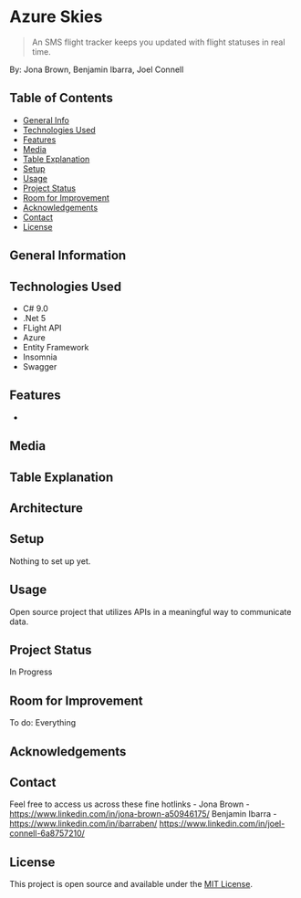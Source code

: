 # Azure Skies

> An SMS flight tracker keeps you updated with flight statuses in real time.

By: Jona Brown, Benjamin Ibarra, Joel Connell

## Table of Contents

* [General Info](#general-information)
* [Technologies Used](#technologies-used)
* [Features](#features)
* [Media](#media)
* [Table Explanation](#table-explanation)
* [Setup](#setup)
* [Usage](#usage)
* [Project Status](#project-status)
* [Room for Improvement](#room-for-improvement)
* [Acknowledgements](#acknowledgements)
* [Contact](#contact)
* [License](#license)

## General Information


## Technologies Used

* C# 9.0
* .Net 5
* FLight API
* Azure
* Entity Framework
* Insomnia
* Swagger

## Features

* 

## Media


## Table Explanation


## Architecture

## Setup

Nothing to set up yet.

## Usage
Open source project that utilizes APIs in a meaningful way to communicate data.

## Project Status

In Progress

## Room for Improvement

To do: Everything

## Acknowledgements

## Contact
Feel free to access us across these fine hotlinks -
Jona Brown - https://www.linkedin.com/in/jona-brown-a50946175/
Benjamin Ibarra - https://www.linkedin.com/in/ibarraben/
https://www.linkedin.com/in/joel-connell-6a8757210/

## License

This project is open source and available under the [MIT License](./LICENSE).
